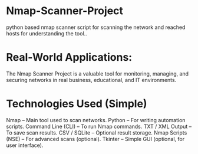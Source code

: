 # Nmap-Scanner-Project
python based nmap scanner script for scanning the network and reached hosts for understanding the tool..
#  Real-World Applications:
The Nmap Scanner Project is a valuable tool for monitoring, managing, and securing networks in real business, educational, and IT environments.
# Technologies Used (Simple)
Nmap – Main tool used to scan networks.
Python – For writing automation scripts.
Command Line (CLI) – To run Nmap commands.
TXT / XML Output – To save scan results.
CSV / SQLite – Optional result storage.
Nmap Scripts (NSE) – For advanced scans (optional).
Tkinter – Simple GUI (optional, for user interface).
